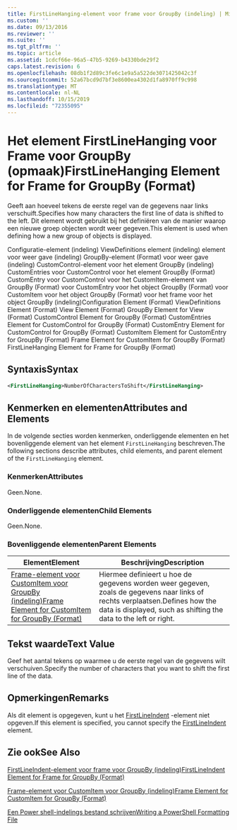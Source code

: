 ```yaml
---
title: FirstLineHanging-element voor frame voor GroupBy (indeling) | Microsoft Docs
ms.custom: ''
ms.date: 09/13/2016
ms.reviewer: ''
ms.suite: ''
ms.tgt_pltfrm: ''
ms.topic: article
ms.assetid: 1cdcf66e-96a5-47b5-9269-b4330bde29f2
caps.latest.revision: 6
ms.openlocfilehash: 08db1f2d89c3fe6c1e9a5a522de3071425042c3f
ms.sourcegitcommit: 52a67bcd9d7bf3e8600ea4302d1fa8970ff9c998
ms.translationtype: MT
ms.contentlocale: nl-NL
ms.lasthandoff: 10/15/2019
ms.locfileid: "72355095"
---
```

# <a name="firstlinehanging-element-for-frame-for-groupby-format"></a><span data-ttu-id="8178b-102">Het element FirstLineHanging voor Frame voor GroupBy (opmaak)</span><span class="sxs-lookup"><span data-stu-id="8178b-102">FirstLineHanging Element for Frame for GroupBy (Format)</span></span>

<span data-ttu-id="8178b-103">Geeft aan hoeveel tekens de eerste regel van de gegevens naar links verschuift.</span><span class="sxs-lookup"><span data-stu-id="8178b-103">Specifies how many characters the first line of data is shifted to the left.</span></span> <span data-ttu-id="8178b-104">Dit element wordt gebruikt bij het definiëren van de manier waarop een nieuwe groep objecten wordt weer gegeven.</span><span class="sxs-lookup"><span data-stu-id="8178b-104">This element is used when defining how a new group of objects is displayed.</span></span>

<span data-ttu-id="8178b-105">Configuratie-element (indeling) ViewDefinitions element (indeling) element voor weer gave (indeling) GroupBy-element (Format) voor weer gave (indeling) CustomControl-element voor het element GroupBy (indeling) CustomEntries voor CustomControl voor het element GroupBy (Format) CustomEntry voor CustomControl voor het CustomItem-element van GroupBy (Format) voor CustomEntry voor het object GroupBy (Format) voor CustomItem voor het object GroupBy (Format) voor het frame voor het object GroupBy (indeling)</span><span class="sxs-lookup"><span data-stu-id="8178b-105">Configuration Element (Format) ViewDefinitions Element (Format) View Element (Format) GroupBy Element for View (Format) CustomControl Element for GroupBy (Format) CustomEntries Element for CustomControl for GroupBy (Format) CustomEntry Element for CustomControl for GroupBy (Format) CustomItem Element for CustomEntry for GroupBy (Format) Frame Element for CustomItem for GroupBy (Format) FirstLineHanging Element for Frame for GroupBy (Format)</span></span>

## <a name="syntax"></a><span data-ttu-id="8178b-106">Syntaxis</span><span class="sxs-lookup"><span data-stu-id="8178b-106">Syntax</span></span>

```xml
<FirstLineHanging>NumberOfCharactersToShift</FirstLineHanging>
```

## <a name="attributes-and-elements"></a><span data-ttu-id="8178b-107">Kenmerken en elementen</span><span class="sxs-lookup"><span data-stu-id="8178b-107">Attributes and Elements</span></span>

<span data-ttu-id="8178b-108">In de volgende secties worden kenmerken, onderliggende elementen en het bovenliggende element van het element `FirstLineHanging` beschreven.</span><span class="sxs-lookup"><span data-stu-id="8178b-108">The following sections describe attributes, child elements, and parent element of the `FirstLineHanging` element.</span></span>

### <a name="attributes"></a><span data-ttu-id="8178b-109">Kenmerken</span><span class="sxs-lookup"><span data-stu-id="8178b-109">Attributes</span></span>

<span data-ttu-id="8178b-110">Geen.</span><span class="sxs-lookup"><span data-stu-id="8178b-110">None.</span></span>

### <a name="child-elements"></a><span data-ttu-id="8178b-111">Onderliggende elementen</span><span class="sxs-lookup"><span data-stu-id="8178b-111">Child Elements</span></span>

<span data-ttu-id="8178b-112">Geen.</span><span class="sxs-lookup"><span data-stu-id="8178b-112">None.</span></span>

### <a name="parent-elements"></a><span data-ttu-id="8178b-113">Bovenliggende elementen</span><span class="sxs-lookup"><span data-stu-id="8178b-113">Parent Elements</span></span>

|<span data-ttu-id="8178b-114">Element</span><span class="sxs-lookup"><span data-stu-id="8178b-114">Element</span></span>|<span data-ttu-id="8178b-115">Beschrijving</span><span class="sxs-lookup"><span data-stu-id="8178b-115">Description</span></span>|
|-------------|-----------------|
|[<span data-ttu-id="8178b-116">Frame-element voor CustomItem voor GroupBy (indeling)</span><span class="sxs-lookup"><span data-stu-id="8178b-116">Frame Element for CustomItem for GroupBy (Format)</span></span>](./frame-element-for-customitem-for-groupby-format.md)|<span data-ttu-id="8178b-117">Hiermee definieert u hoe de gegevens worden weer gegeven, zoals de gegevens naar links of rechts verplaatsen.</span><span class="sxs-lookup"><span data-stu-id="8178b-117">Defines how the data is displayed, such as shifting the data to the left or right.</span></span>|

## <a name="text-value"></a><span data-ttu-id="8178b-118">Tekst waarde</span><span class="sxs-lookup"><span data-stu-id="8178b-118">Text Value</span></span>

<span data-ttu-id="8178b-119">Geef het aantal tekens op waarmee u de eerste regel van de gegevens wilt verschuiven.</span><span class="sxs-lookup"><span data-stu-id="8178b-119">Specify the number of characters that you want to shift the first line of the data.</span></span>

## <a name="remarks"></a><span data-ttu-id="8178b-120">Opmerkingen</span><span class="sxs-lookup"><span data-stu-id="8178b-120">Remarks</span></span>

<span data-ttu-id="8178b-121">Als dit element is opgegeven, kunt u het [FirstLineIndent](./firstlineindent-element-for-frame-for-groupby-format.md) -element niet opgeven.</span><span class="sxs-lookup"><span data-stu-id="8178b-121">If this element is specified, you cannot specify the [FirstLineIndent](./firstlineindent-element-for-frame-for-groupby-format.md) element.</span></span>

## <a name="see-also"></a><span data-ttu-id="8178b-122">Zie ook</span><span class="sxs-lookup"><span data-stu-id="8178b-122">See Also</span></span>

[<span data-ttu-id="8178b-123">FirstLineIndent-element voor frame voor GroupBy (indeling)</span><span class="sxs-lookup"><span data-stu-id="8178b-123">FirstLineIndent Element for Frame for GroupBy (Format)</span></span>](./firstlineindent-element-for-frame-for-groupby-format.md)

[<span data-ttu-id="8178b-124">Frame-element voor CustomItem voor GroupBy (indeling)</span><span class="sxs-lookup"><span data-stu-id="8178b-124">Frame Element for CustomItem for GroupBy (Format)</span></span>](./frame-element-for-customitem-for-groupby-format.md)

[<span data-ttu-id="8178b-125">Een Power shell-indelings bestand schrijven</span><span class="sxs-lookup"><span data-stu-id="8178b-125">Writing a PowerShell Formatting File</span></span>](./writing-a-powershell-formatting-file.md)
